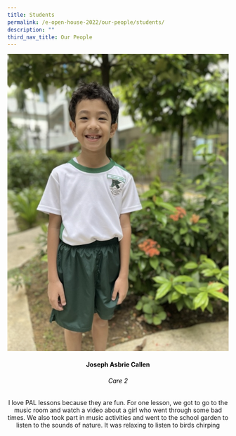 ```yaml
---
title: Students
permalink: /e-open-house-2022/our-people/students/
description: ""
third_nav_title: Our People
---
```

![Joseph Asbrie Callen](/images/Joseph%20Asbrie%20Callen.jpg)

<h4 style="color:black" align="center">Joseph Asbrie Callen</h4>
<h6 style="color:black" align="center"> Care 2</h6>
<p style="text-align:center;">I love PAL lessons because they are fun. For one lesson, we got to go to the music room and watch a video about a girl who went through some bad times. We also took part in music activities and went to the school garden to listen to the sounds of nature. It was relaxing to listen to birds chirping</p>